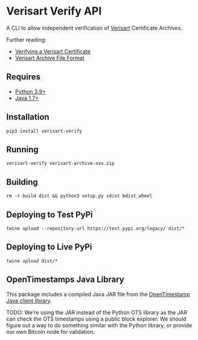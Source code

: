 # Verisart Verify API

A CLI to allow independent verification of [Verisart](https://verisart.com) Certificate Archives.

Further reading: 

 * [Verifying a Verisart Certificate](https://www.notion.so/verisart/Verifying-a-Verisart-Certificate-8e1ba6292df04ca881b5662dd884e935)
 * [Verisart Archive File Format](https://www.notion.so/verisart/Verisart-Archive-File-Format-844e27eda4844915a4e47b6cb896244e)


## Requires

 - [Python 3.9+](https://www.python.org/downloads/)
 - [Java 1.7+](https://www.java.com)

## Installation

    pip3 install verisart-verify

## Running

    verisart-verify verisart-archive-xxx.zip 

## Building

    rm -r build dist && python3 setup.py sdist bdist_wheel

## Deploying to Test PyPi 

    twine upload --repository-url https://test.pypi.org/legacy/ dist/*

## Deploying to Live PyPi

    twine upload dist/*

## OpenTimestamps Java Library

This package includes a compiled Java JAR file from the [OpenTimestamp Java client library](https://github.com/opentimestamps/java-opentimestamps).

TODO: We're using the JAR instead of the Python OTS library as the JAR can check the OTS timestamps using a public
      block explorer. We should figure out a way to do something similar with the Python library, or provide our
      own Bitcoin node for validation.
